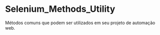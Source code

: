 # Selenium_Methods_Utility
Métodos comuns que podem ser utilizados em seu projeto de automação web.
